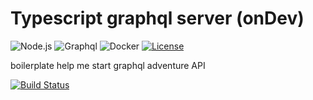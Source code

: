 # Typescript graphql server (onDev)
![Node.js](https://badgen.net/badge/Node/latest?color=green) ![Graphql](https://badgen.net/badge//graphql?icon=graphql&color=purple) ![Docker](https://badgen.net/badge//docker?icon=docker) [![License](https://badgen.net/badge/license/MIT/blue)](https://github.com/pablocarreraest/starcines.api/blob/master/LICENSE) 

boilerplate help me start graphql adventure API

[![Build Status](https://badgen.net/travis/pablocarreraest/typescript-graphql-server)](https://travis-ci.org/pablocarreraest/typescript-graphql-server)
